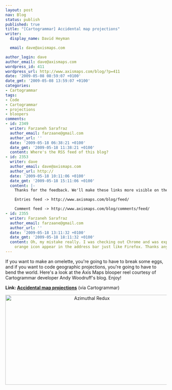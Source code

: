 ```yaml
---
layout: post
nav: Blog
status: publish
published: true
title: "[Cartogrammar] Accidental map projections"
writer:
  display_name: David Heyman

  email: dave@axismaps.com

author_login: dave
author_email: dave@axismaps.com
wordpress_id: 411
wordpress_url: http://www.axismaps.com/blog/?p=411
date: '2009-05-08 08:59:07 +0100'
date_gmt: '2009-05-08 13:59:07 +0100'
categories:
- Cartogrammar
tags:
- Code
- Cartogrammar
- projections
- bloopers
comments:
- id: 2349
  writer: Farzaneh Sarafraz
  author_email: farzaane@gmail.com
  author_url: ''
  date: '2009-05-18 06:38:21 +0100'
  date_gmt: '2009-05-18 11:38:21 +0100'
  content: Where's the RSS feed of this blog?
- id: 2353
  writer: dave
  author_email: dave@axismaps.com
  author_url: http://
  date: '2009-05-18 10:11:06 +0100'
  date_gmt: '2009-05-18 15:11:06 +0100'
  content: |-
    Thanks for the feedback. We'll make these links more visible on the page.

    Entries feed -> http://www.axismaps.com/blog/feed/

    Comment feed -> http://www.axismaps.com/blog/comments/feed/
- id: 2355
  writer: Farzaneh Sarafraz
  author_email: farzaane@gmail.com
  author_url: ''
  date: '2009-05-18 13:11:32 +0100'
  date_gmt: '2009-05-18 18:11:32 +0100'
  content: Oh, my mistake really. I was checking out Chrome and was expecting the
    orange icon appear in the address bar just like Firefox. Thanks anyway.
---
```

<p>If you want to make an omelette, you're going to have to break some eggs, and if you want to code geographic projections, you're going to have to bend the world. Here's a look at the Axis Maps blooper reel courtesy of Cartogrammar developer Andy Woodruff's blog. Enjoy!</p>
<p><strong>Link: <a href="http://www.cartogrammar.com/blog/accidental-map-projections/">Accidental map projections</a></strong><a style="text-decoration: none;" href="http://www.cartogrammar.com/blog/accidental-map-projections/"> (via Cartogrammar)</a></p>
<p style="text-align: center;"><img class="aligncenter size-full wp-image-422" title="Azimuthal Redux" src="{{ site.baseurl }}/media/posts/2009/05/azimuthal.png" alt="Azimuthal Redux" width="525" height="281" /></p>
